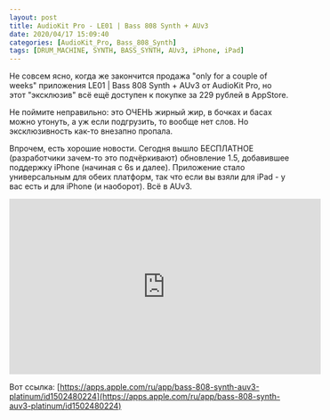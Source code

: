```yaml
---
layout: post
title: AudioKit Pro - LE01 | Bass 808 Synth + AUv3
date: 2020/04/17 15:09:40
categories: [AudioKit_Pro, Bass_808_Synth]
tags: [DRUM_MACHINE, SYNTH, BASS_SYNTH, AUv3, iPhone, iPad]
---
```

Не совсем ясно, когда же закончится продажа "only for a couple of weeks" приложения LE01 | Bass 808 Synth + AUv3 от AudioKit Pro, но этот "эксклюзив" всё ещё доступен к покупке за 229 рублей в AppStore.

Не поймите неправильно: это ОЧЕНЬ жирный жир, в бочках и басах можно утонуть, а уж если подгрузить, то вообще нет слов. Но эксклюзивность как-то внезапно пропала.

Впрочем, есть хорошие новости. Сегодня вышло БЕСПЛАТНОЕ (разработчики зачем-то это подчёркивают) обновление 1.5, добавившее поддержку iPhone (начиная с 6s и далее). Приложение стало универсальным для обеих платформ, так что если вы взяли для iPad - у вас есть и для iPhone (и наоборот). Всё в AUv3.

<iframe width="560" height="315" src="https://www.youtube.com/embed/O7QMfHzaQE0" title="YouTube video player" frameborder="0" allow="accelerometer; autoplay; clipboard-write; encrypted-media; gyroscope; picture-in-picture" allowfullscreen></iframe>

Вот ссылка: [https://apps.apple.com/ru/app/bass-808-synth-auv3-platinum/id1502480224](https://apps.apple.com/ru/app/bass-808-synth-auv3-platinum/id1502480224)
